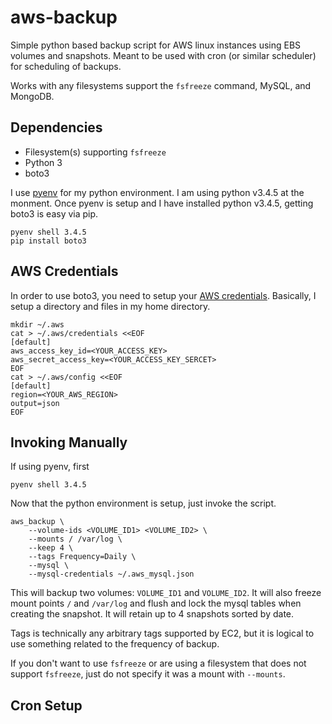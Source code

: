 aws-backup
==========

Simple python based backup script for AWS linux instances using EBS volumes and snapshots.
Meant to be used with cron (or similar scheduler) for scheduling of backups.

Works with any filesystems support the `fsfreeze` command, MySQL, and MongoDB.

Dependencies
------------

- Filesystem(s) supporting `fsfreeze`
- Python 3
- boto3

I use [pyenv](https://github.com/yyuu/pyenv) for my python environment. I am using python v3.4.5 at the monment. Once pyenv is setup and I have installed python v3.4.5, getting boto3 is easy via pip.
```
pyenv shell 3.4.5
pip install boto3
```

AWS Credentials
---------------

In order to use boto3, you need to setup your [AWS credentials](http://docs.aws.amazon.com/cli/latest/userguide/cli-chap-getting-started.html). Basically, I setup a directory and files in my home directory.
```
mkdir ~/.aws
cat > ~/.aws/credentials <<EOF
[default]
aws_access_key_id=<YOUR_ACCESS_KEY>
aws_secret_access_key=<YOUR_ACCESS_KEY_SERCET>
EOF
cat > ~/.aws/config <<EOF
[default]
region=<YOUR_AWS_REGION>
output=json
EOF
```

Invoking Manually
-----------------
If using pyenv, first
```
pyenv shell 3.4.5
```
Now that the python environment is setup, just invoke the script.
```
aws_backup \
    --volume-ids <VOLUME_ID1> <VOLUME_ID2> \
    --mounts / /var/log \
    --keep 4 \
    --tags Frequency=Daily \
    --mysql \
    --mysql-credentials ~/.aws_mysql.json
```
This will backup two volumes: `VOLUME_ID1` and `VOLUME_ID2`. It will also freeze mount points `/` and `/var/log` and flush and lock the mysql tables when creating the snapshot. It will retain up to 4 snapshots sorted by date.

Tags is technically any arbitrary tags supported by EC2, but it is logical to use something related to the frequency of backup.

If you don't want to use `fsfreeze` or are using a filesystem that does not support `fsfreeze`, just do not specify it was a mount with `--mounts`.

Cron Setup
----------

